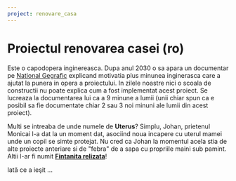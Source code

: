 ```yaml
---
project: renovare_casa
---
```


# Proiectul renovarea casei (ro)

Este o capodopera inginereasca. Dupa anul 2030 o sa apara un documentar pe [National Gegrafic](https://www.nationalgeographic.com/) explicand motivatia plus minunea inginerasca care a ajutat la punera in opera a proiectului.
In zilele noastre nici o scoala de constructii nu poate explica cum a fost implementat acest proiect. Se lucreaza la documentarea lui ca a 9 minune a lumii (unii chiar spun ca e posibil sa fie documentate chiar 2 sau 3 noi minuni ale lumii din acest proiect).

Multi se intreaba de unde numele de **Uterus**? Simplu, Johan, prietenul Monicai l-a dat la un moment dat, asociind noua incapere cu uterul mamei unde un copil se simte protejat. Nu cred ca Johan la momentul acela stia de alte proiecte anteriare si de "febra" de a sapa cu propriile maini sub pamint. Altii l-ar fi numit [**Fintanita relizata**](../fantanita/fantanita.html)!

Iată ce a ieşit ...

